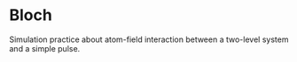 # Bloch

Simulation practice about atom-field interaction between a two-level system and a simple pulse.
